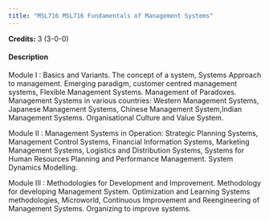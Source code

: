 ```yaml
---
title: "MSL716 MSL716 Fundamentals of Management Systems"
---
```

**Credits:** 3 (3-0-0)

#### Description
Module I : Basics and Variants. The concept of a system, Systems Approach to management. Emerging paradigm, customer centred management systems, Flexible Management Systems. Management of Paradoxes. Management Systems in various countries: Western Management Systems, Japanese Management Systems, Chinese Management System,Indian Management Systems. Organisational Culture and Value System.

Module II : Management Systems in Operation: Strategic Planning Systems, Management Control Systems, Financial Information Systems, Marketing Management Systems, Logistics and Distribution Systems, Systems for Human Resources Planning and Performance Management. System Dynamics Modelling.

Module III : Methodologies for Development and Improvement. Methodology for developing Management System. Optimization and Learning Systems methodologies, Microworld, Continuous Improvement and Reengineering of Management Systems. Organizing to improve systems.